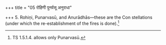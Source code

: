 +++
title = "05 रोहिणी पुनर्वसू अनुराधा"

+++
5. Rohiṇi, Punarvasū, and Anurādhās—these are the Con stellations (under which the re-establishment of the fires is done).[^1]  


[^1]: TS 1.5.1.4. allows only Punarvasū. 
